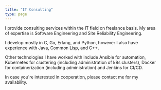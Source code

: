 ```yaml
---
title: "IT Consulting"
type: page
---
```


I provide consulting services within the IT field on freelance basis. My area
of expertise is Software Engineering and Site Reliability Engineering.

<!--more-->

I develop mostly in C, Go, Erlang, and Python, however I also have experience
with Java, Common Lisp, and C++.

Other technologies I have worked with include Ansible for automation,
Kubernetes for clustering (including administration of k8s clusters), Docker
for containerization (including administration) and Jenkins for CI/CD.

In case you're interested in cooperation, please contact me for my availability.
